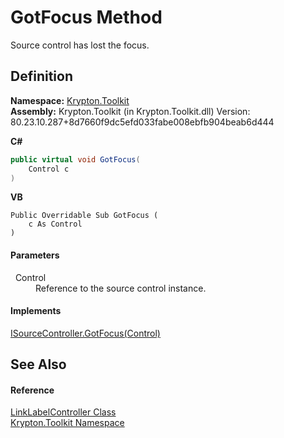 # GotFocus Method


Source control has lost the focus.



## Definition
**Namespace:** <a href="79d2eac2-21f4-54ff-7552-b20c33c30600.md">Krypton.Toolkit</a>  
**Assembly:** Krypton.Toolkit (in Krypton.Toolkit.dll) Version: 80.23.10.287+8d7660f9dc5efd033fabe008ebfb904beab6d444

**C#**
``` C#
public virtual void GotFocus(
	Control c
)
```
**VB**
``` VB
Public Overridable Sub GotFocus ( 
	c As Control
)
```



#### Parameters
<dl><dt>  Control</dt><dd>Reference to the source control instance.</dd></dl>

#### Implements
<a href="37540627-1a91-a6eb-af3f-feaa47f0b299.md">ISourceController.GotFocus(Control)</a>  


## See Also


#### Reference
<a href="ea1542bd-3701-733a-1aae-4563bf322263.md">LinkLabelController Class</a>  
<a href="79d2eac2-21f4-54ff-7552-b20c33c30600.md">Krypton.Toolkit Namespace</a>  
